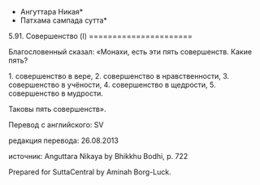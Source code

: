 * Ангуттара Никая*
* Патхама сампада сутта*

5\.91\. Совершенство \(I\)
\=\=\=\=\=\=\=\=\=\=\=\=\=\=\=\=\=\=\=\=\=\=

Благословенный сказал: «Монахи, есть эти пять совершенств\. Какие пять?

1\. совершенство в вере,
2\. совершенство в нравственности,
3\. совершенство в учёности,
4\. совершенство в щедрости,
5\. совершенство в мудрости\.

Таковы пять совершенств»\.

Перевод с английского: SV

редакция перевода: 26\.08\.2013

источник: Anguttara Nikaya by Bhikkhu Bodhi, p\. 722

Prepared for SuttaCentral by Aminah Borg\-Luck\.